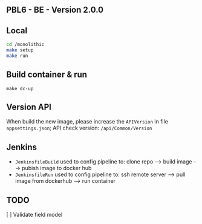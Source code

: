 ## PBL6 - BE - Version 2.0.0

## Local
```sh
cd /monolithic
make setup
make run
```

## Build container & run
```
make dc-up
```

## Version API

When build the new image, please increase the `APIVersion` in file `appsettings.json`;
API check version: `/api/Common/Version`

## Jenkins

- `JenkinsfileBuild` used to config pipeline to: clone repo --> build image --> pubish image to docker hub
- `JenkinsfileRun` used to config pipeline to: ssh remote server --> pull image from dockerhub --> run container

## TODO

[ ] Validate field model
